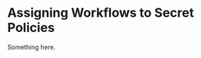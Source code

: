 [title]: # (Assigning Workflows to Secret Policies)
[tags]: # (XXX)
[priority]: # (5488)
# Assigning Workflows to Secret Policies
Something here.
